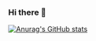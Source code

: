 ### Hi there 👋
[![Anurag's GitHub stats](https://github-readme-stats.vercel.app/api?username=RIMCHU)](https://github.com/anuraghazra/github-readme-stats)
<!--
**RIMECHU/RIMECHU** is a ✨ _special_ ✨ repository because its `README.md` (this file) appears on your GitHub profile.

Here are some ideas to get you started:

- 🔭 I’m currently working on ...
- 🌱 I’m currently learning ...
- 👯 I’m looking to collaborate on ...
- 🤔 I’m looking for help with ...
- 💬 Ask me about ...
- 📫 How to reach me: ...
- 😄 Pronouns: ...
- ⚡ Fun fact: ...
-->
